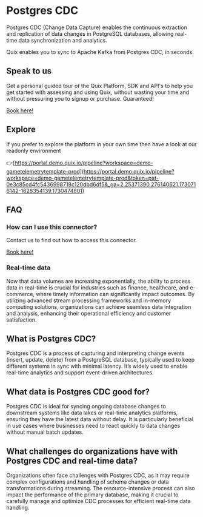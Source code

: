 <!--[tech-name]-->
# Postgres CDC

<!--[ai-blurb-about-tech]-->
Postgres CDC (Change Data Capture) enables the continuous extraction and replication of data changes in PostgreSQL databases, allowing real-time data synchronization and analytics.

Quix enables you to sync to Apache Kafka <span id="to_or_from">from</span> <span id="techname">Postgres CDC</span>, in seconds.

## Speak to us

Get a personal guided tour of the Quix Platform, SDK and API's to help you get started with assessing and using Quix, without wasting your time and without pressuring you to signup or purchase. Guaranteed!

[Book here!](https://share.hsforms.com/1iW0TmZzKQMChk0lxd_tGiw4yjw2?__hstc=175542013.19c333c2ae8002be5fbc6a17a447e442.1730474801833.1730474801833.1730716142494.2&__hssc=175542013.2.1730716142494&__hsfp=3927774151)


## Explore

If you prefer to explore the platform in your own time then have a look at our readonly environment

👉[https://portal.demo.quix.io/pipeline?workspace=demo-gametelemetrytemplate-prod](https://portal.demo.quix.io/pipeline?workspace=demo-gametelemetrytemplate-prod&token=pat-0e3c85cd4fc5436998718c120dbd6df5&_ga=2.25371390.276140621.1730716142-1628354139.1730474801)


## FAQ 

### How can I use this connector?

Contact us to find out how to access this connector.

[Book here!](https://share.hsforms.com/1iW0TmZzKQMChk0lxd_tGiw4yjw2?__hstc=175542013.19c333c2ae8002be5fbc6a17a447e442.1730474801833.1730474801833.1730716142494.2&__hssc=175542013.2.1730716142494&__hsfp=3927774151)

### Real-time data

Now that data volumes are increasing exponentially, the ability to process data in real-time is crucial for industries such as finance, healthcare, and e-commerce, where timely information can significantly impact outcomes. By utilizing advanced stream processing frameworks and in-memory computing solutions, organizations can achieve seamless data integration and analysis, enhancing their operational efficiency and customer satisfaction.

## What is <span id="techname">Postgres CDC</span>?

<!--[tech-seo-text]-->
Postgres CDC is a process of capturing and interpreting change events (insert, update, delete) from a PostgreSQL database, typically used to keep different systems in sync with minimal latency. It’s widely used to enable real-time analytics and support event-driven architectures.

## What data is <span id="techname">Postgres CDC</span> good for?

<!--[tech-data-seo-text]-->
Postgres CDC is ideal for syncing ongoing database changes to downstream systems like data lakes or real-time analytics platforms, ensuring they have the latest data without delay. It is particularly beneficial in use cases where businesses need to react quickly to data changes without manual batch updates.

## What challenges do organizations have with <span id="techname">Postgres CDC</span> and real-time data?

<!--[tech-challenges-seo-text]-->
Organizations often face challenges with Postgres CDC, as it may require complex configurations and handling of schema changes or data transformations during streaming. The resource-intensive process can also impact the performance of the primary database, making it crucial to carefully manage and optimize CDC processes for efficient real-time data handling.